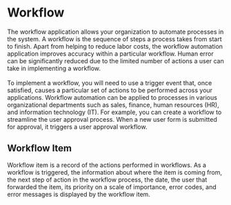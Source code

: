 # Workflow
The workflow application allows your organization to automate processes in the system.  A workflow is the sequence of steps a process takes from start to finish. Apart from helping to reduce labor costs, the workflow automation application improves accuracy within a particular workflow.  Human error can be significantly reduced due to the limited number of actions a user can take in implementing a workflow.<br><br>
To implement a workflow, you will need to use a trigger event that, once satisfied, causes a particular set of actions to be performed across your applications. Workflow automation can be applied to processes in various organizational departments such as sales, finance, human resources (HR), and information technology (IT). For example, you can create a workflow to streamline the user approval process. When a new user form is submitted for approval, it triggers a user approval workflow. 

## Workflow Item
Workflow item is a record of the actions performed in workflows. As a workflow is triggered, the information about where the item is coming from, the next step of action in the workflow process, the date, the user that forwarded the item, its priority on a scale of importance, error codes, and error messages is displayed by the workflow item.<br>
